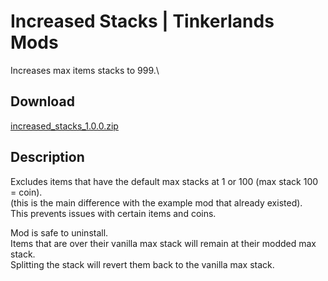# Increased Stacks | Tinkerlands Mods

Increases max items stacks to 999.\

## Download

[increased_stacks_1.0.0.zip](https://github.com/jesuscc1993/modding/raw/refs/heads/master/tinkerlands/increased_stacks/__release__/increased_stacks_1.0.0.zip)

## Description

Excludes items that have the default max stacks at 1 or 100 (max stack 100 = coin).\
(this is the main difference with the example mod that already existed).\
This prevents issues with certain items and coins.

Mod is safe to uninstall.\
Items that are over their vanilla max stack will remain at their modded max stack.\
Splitting the stack will revert them back to the vanilla max stack.
